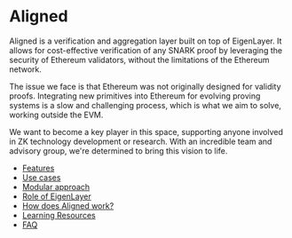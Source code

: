 # Aligned

Aligned is a verification and aggregation layer built on top of EigenLayer. It allows for cost-effective verification of any SNARK proof by leveraging the security of Ethereum validators, without the limitations of the Ethereum network.
 
The issue we face is that Ethereum was not originally designed for validity proofs. Integrating new primitives into Ethereum for evolving proving systems is a slow and challenging process, which is what we aim to solve, working outside the EVM.
 
We want to become a key player in this space, supporting anyone involved in ZK technology development or research. With an incredible team and advisory group, we're determined to bring this vision to life.

- [Features](about_aligned/features.md)
- [Use cases](about_aligned/use_cases.md)
- [Modular approach](about_aligned/modular_approach.md)
- [Role of EigenLayer](about_aligned/role_of_eigenlayer.md)
- [How does Aligned work?](about_aligned/how_does_aligned_work.md)
- [Learning Resources](about_aligned/learning_resources.md)
- [FAQ](about_aligned/FAQ.md)
